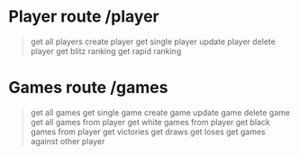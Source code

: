 # Player route /player

> get all players
> create player
> get single player
> update player
> delete player
> get blitz ranking
> get rapid ranking

# Games route /games

> get all games
> get single game
> create game
> update game
> delete game
> get all games from player
> get white games from player
> get black games from player
> get victories
> get draws
> get loses 
> get games against other player
